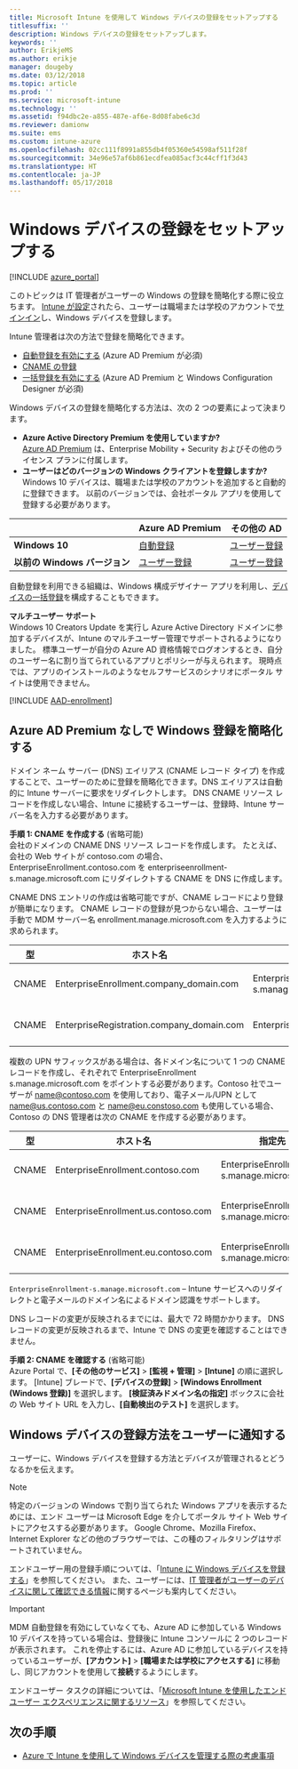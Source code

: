 ```yaml
---
title: Microsoft Intune を使用して Windows デバイスの登録をセットアップする
titlesuffix: ''
description: Windows デバイスの登録をセットアップします。
keywords: ''
author: ErikjeMS
ms.author: erikje
manager: dougeby
ms.date: 03/12/2018
ms.topic: article
ms.prod: ''
ms.service: microsoft-intune
ms.technology: ''
ms.assetid: f94dbc2e-a855-487e-af6e-8d08fabe6c3d
ms.reviewer: damionw
ms.suite: ems
ms.custom: intune-azure
ms.openlocfilehash: 02cc111f8991a855db4f05360e54598af511f28f
ms.sourcegitcommit: 34e96e57af6b861ecdfea085acf3c44cff1f3d43
ms.translationtype: HT
ms.contentlocale: ja-JP
ms.lasthandoff: 05/17/2018
---
```

# <a name="set-up-enrollment-for-windows-devices"></a>Windows デバイスの登録をセットアップする

[!INCLUDE [azure_portal](./includes/azure_portal.md)]

このトピックは IT 管理者がユーザーの Windows の登録を簡略化する際に役立ちます。 [Intune が設定](setup-steps.md)されたら、ユーザーは職場または学校のアカウントで[サインイン](https://docs.microsoft.com/intune-user-help/enroll-your-device-in-intune-windows)し、Windows デバイスを登録します。  

Intune 管理者は次の方法で登録を簡略化できます。
- [自動登録を有効にする](#enable-windows-10-automatic-enrollment) (Azure AD Premium が必須)
- [CNAME の登録](#simplify-windows-enrollment-without-azure-ad-premium)
- [一括登録を有効にする](windows-bulk-enroll.md) (Azure AD Premium と Windows Configuration Designer が必須)

Windows デバイスの登録を簡略化する方法は、次の 2 つの要素によって決まります。

- **Azure Active Directory Premium を使用していますか?** <br>[Azure AD Premium](https://docs.microsoft.com/azure/active-directory/active-directory-get-started-premium) は、Enterprise Mobility + Security およびその他のライセンス プランに付属します。
- **ユーザーはどのバージョンの Windows クライアントを登録しますか?** <br>Windows 10 デバイスは、職場または学校のアカウントを追加すると自動的に登録できます。 以前のバージョンでは、会社ポータル アプリを使用して登録する必要があります。

||**Azure AD Premium**|**その他の AD**|
|----------|---------------|---------------|  
|**Windows 10**|[自動登録](#enable-windows-10-automatic-enrollment) |[ユーザー登録](#enable-windows-enrollment-without-azure-ad-premium)|
|**以前の Windows バージョン**|[ユーザー登録](#enable-windows-enrollment-without-azure-ad-premium)|[ユーザー登録](#enable-windows-enrollment-without-azure-ad-premium)|

自動登録を利用できる組織は、Windows 構成デザイナー アプリを利用し、[デバイスの一括登録](windows-bulk-enroll.md)を構成することもできます。

**マルチユーザー サポート**<br>
Windows 10 Creators Update を実行し Azure Active Directory ドメインに参加するデバイスが、Intune のマルチユーザー管理でサポートされるようになりました。 標準ユーザーが自分の Azure AD 資格情報でログオンするとき、自分のユーザー名に割り当てられているアプリとポリシーが与えられます。 現時点では、アプリのインストールのようなセルフサービスのシナリオにポータル サイトは使用できません。

[!INCLUDE [AAD-enrollment](./includes/win10-automatic-enrollment-aad.md)]

## <a name="simplify-windows-enrollment-without-azure-ad-premium"></a>Azure AD Premium なしで Windows 登録を簡略化する
ドメイン ネーム サーバー (DNS) エイリアス (CNAME レコード タイプ) を作成することで、ユーザーのために登録を簡略化できます。DNS エイリアスは自動的に Intune サーバーに要求をリダイレクトします。 DNS CNAME リソース レコードを作成しない場合、Intune に接続するユーザーは、登録時、Intune サーバー名を入力する必要があります。

**手順 1: CNAME を作成する** (省略可能)<br>
会社のドメインの CNAME DNS リソース レコードを作成します。 たとえば、会社の Web サイトが contoso.com の場合、EnterpriseEnrollment.contoso.com を enterpriseenrollment-s.manage.microsoft.com にリダイレクトする CNAME を DNS に作成します。

CNAME DNS エントリの作成は省略可能ですが、CNAME レコードにより登録が簡単になります。 CNAME レコードの登録が見つからない場合、ユーザーは手動で MDM サーバー名 enrollment.manage.microsoft.com を入力するように求められます。

|型|ホスト名|指定先|TTL|
|----------|---------------|---------------|---|
|CNAME|EnterpriseEnrollment.company_domain.com|EnterpriseEnrollment-s.manage.microsoft.com| 1 時間|
|CNAME|EnterpriseRegistration.company_domain.com|EnterpriseRegistration.windows.net|1 時間|

複数の UPN サフィックスがある場合は、各ドメイン名について 1 つの CNAME レコードを作成し、それぞれで EnterpriseEnrollment s.manage.microsoft.com をポイントする必要があります。Contoso 社でユーザーが name@contoso.com を使用しており、電子メール/UPN として name@us.contoso.com と name@eu.constoso.com も使用している場合、Contoso の DNS 管理者は次の CNAME を作成する必要があります。

|型|ホスト名|指定先|TTL|  
|----------|---------------|---------------|---|
|CNAME|EnterpriseEnrollment.contoso.com|EnterpriseEnrollment-s.manage.microsoft.com|1 時間|
|CNAME|EnterpriseEnrollment.us.contoso.com|EnterpriseEnrollment-s.manage.microsoft.com|1 時間|
|CNAME|EnterpriseEnrollment.eu.contoso.com|EnterpriseEnrollment-s.manage.microsoft.com| 1 時間|

`EnterpriseEnrollment-s.manage.microsoft.com` – Intune サービスへのリダイレクトと電子メールのドメイン名によるドメイン認識をサポートします。

DNS レコードの変更が反映されるまでには、最大で 72 時間かかります。 DNS レコードの変更が反映されるまで、Intune で DNS の変更を確認することはできません。

**手順 2: CNAME を確認する** (省略可能)<br>
Azure Portal で、**[その他のサービス]** > **[監視 + 管理]** > **[Intune]** の順に選択します。 [Intune] ブレードで、**[デバイスの登録]**  >  **[Windows Enrollment (Windows 登録)]** を選択します。 **[検証済みドメイン名の指定]** ボックスに会社の Web サイト URL を入力し、**[自動検出のテスト]** を選択します。

## <a name="tell-users-how-to-enroll-windows-devices"></a>Windows デバイスの登録方法をユーザーに通知する
ユーザーに、Windows デバイスを登録する方法とデバイスが管理されるとどうなるかを伝えます。

> [!NOTE]
> 特定のバージョンの Windows で割り当てられた Windows アプリを表示するためには、エンド ユーザーは Microsoft Edge を介してポータル サイト Web サイトにアクセスする必要があります。 Google Chrome、Mozilla Firefox、Internet Explorer などの他のブラウザーでは、この種のフィルタリングはサポートされていません。

エンドユーザー用の登録手順については、「[Intune に Windows デバイスを登録する](https://docs.microsoft.com/intune-user-help/enroll-your-device-in-intune-windows)」を参照してください。 また、ユーザーには、[IT 管理者がユーザーのデバイスに関して確認できる情報](https://docs.microsoft.com/intune-user-help/what-can-your-it-administrator-see-when-you-enroll-your-device-in-intune-windows)に関するページも案内してください。

>[!IMPORTANT]
> MDM 自動登録を有効にしていなくても、Azure AD に参加している Windows 10 デバイスを持っている場合は、登録後に Intune コンソールに 2 つのレコードが表示されます。 これを停止するには、Azure AD に参加しているデバイスを持っているユーザーが、**[アカウント]** > **[職場または学校にアクセスする]** に移動し、同じアカウントを使用して**接続**するようにします。 

エンドユーザー タスクの詳細については、「[Microsoft Intune を使用したエンドユーザー エクスペリエンスに関するリソース](end-user-educate.md)」を参照してください。

## <a name="next-steps"></a>次の手順

- [Azure で Intune を使用して Windows デバイスを管理する際の考慮事項](/intune-classic/deploy-use/intune-on-azure)

